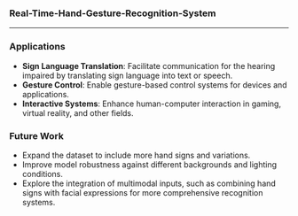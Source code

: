 ### Real-Time-Hand-Gesture-Recognition-System

___

### Applications
- **Sign Language Translation**: Facilitate communication for the hearing impaired by translating sign language into text or speech.
- **Gesture Control**: Enable gesture-based control systems for devices and applications.
- **Interactive Systems**: Enhance human-computer interaction in gaming, virtual reality, and other fields.
### Future Work
- Expand the dataset to include more hand signs and variations.
- Improve model robustness against different backgrounds and lighting conditions.
- Explore the integration of multimodal inputs, such as combining hand signs with facial expressions for more comprehensive recognition systems.
